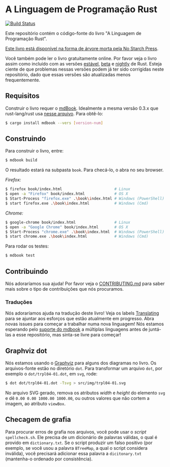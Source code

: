 # A Linguagem de Programação Rust

<!-- [![Build Status](https://travis-ci.com/rust-lang/book.svg?branch=master)](https://travis-ci.com/rust-lang/book)

This repository contains the source of "The Rust Programming Language" book. -->

[![Build Status](https://travis-ci.com/rust-lang/book.svg?branch=master)](https://travis-ci.com/rust-lang/book)

Este repositório contém o código-fonte do livro "A Linguagem de Programação Rust".

<!-- [The book is available in dead-tree form from No Starch Press][nostarch]

[nostarch]: https://nostarch.com/rust

You can also read the book for free online. Please see the book as shipped with
the latest [stable], [beta], or [nightly] Rust releases. Be aware that issues
in those versions may have been fixed in this repository already, as those
releases are updated less frequently.

[stable]: https://doc.rust-lang.org/stable/book/
[beta]: https://doc.rust-lang.org/beta/book/
[nightly]: https://doc.rust-lang.org/nightly/book/ -->

[Este livro está disponível na forma de árvore morta pela No Starch Press][nostarch].

[nostarch]: https://nostarch.com/rust

Você também pode ler o livro gratuitamente online. Por favor veja o livro assim como incluído com as versões [estável][stable], [beta] e [nightly] de Rust. Esteja ciente de que problemas nessas versões podem já ter sido corrigidas neste repositório, dado que essas versões são atualizadas menos frequentemente.

[stable]: https://doc.rust-lang.org/stable/book/
[beta]: https://doc.rust-lang.org/beta/book/
[nightly]: https://doc.rust-lang.org/nightly/book/

<!-- ## Requirements

Building the book requires [mdBook], ideally the same 0.3.x version that
rust-lang/rust uses in [this file][rust-mdbook]. To get it:

[mdbook]: https://github.com/rust-lang-nursery/mdBook
[rust-mdbook]: https://github.com/rust-lang/rust/blob/master/src/tools/rustbook/Cargo.toml

```bash
$ cargo install mdbook --vers [version-num]
``` -->

## Requisitos

Construir o livro requer o [mdBook]. Idealmente a mesma versão 0.3.x que rust-lang/rust usa [nesse arquivo][rust-mdbook]. Para obtê-lo:

[mdbook]: https://github.com/rust-lang-nursery/mdBook
[rust-mdbook]: https://github.com/rust-lang/rust/blob/master/src/tools/rustbook/Cargo.toml

```bash
$ cargo install mdbook --vers [version-num]
```

<!-- ## Building

To build the book, type:

```bash
$ mdbook build
```

The output will be in the `book` subdirectory. To check it out, open it in
your web browser.

_Firefox:_

```bash
$ firefox book/index.html                       # Linux
$ open -a "Firefox" book/index.html             # OS X
$ Start-Process "firefox.exe" .\book\index.html # Windows (PowerShell)
$ start firefox.exe .\book\index.html           # Windows (Cmd)
```

_Chrome:_

```bash
$ google-chrome book/index.html                 # Linux
$ open -a "Google Chrome" book/index.html       # OS X
$ Start-Process "chrome.exe" .\book\index.html  # Windows (PowerShell)
$ start chrome.exe .\book\index.html            # Windows (Cmd)
```

To run the tests:

```bash
$ mdbook test
``` -->

## Construindo

Para construir o livro, entre:

```bash
$ mdbook build
```

O resultado estará na subpasta `book`. Para checá-lo, o abra no seu browser.

_Firefox:_

```bash
$ firefox book/index.html                       # Linux
$ open -a "Firefox" book/index.html             # OS X
$ Start-Process "firefox.exe" .\book\index.html # Windows (PowerShell)
$ start firefox.exe .\book\index.html           # Windows (Cmd)
```

_Chrome:_

```bash
$ google-chrome book/index.html                 # Linux
$ open -a "Google Chrome" book/index.html       # OS X
$ Start-Process "chrome.exe" .\book\index.html  # Windows (PowerShell)
$ start chrome.exe .\book\index.html            # Windows (Cmd)
```

Para rodar os testes:

```bash
$ mdbook test
```

<!-- ## Contributing

We'd love your help! Please see [CONTRIBUTING.md][contrib] to learn about the
kinds of contributions we're looking for.

[contrib]: https://github.com/rust-lang/book/blob/master/CONTRIBUTING.md -->

## Contribuindo

Nós adoraríamos sua ajuda! Por favor veja o [CONTRIBUTING.md][contrib] para saber mais sobre o tipo de contribuições que nós procuramos.

[contrib]: https://github.com/rust-lang/book/blob/master/CONTRIBUTING.md

<!-- ### Translations

We'd love help translating the book! See the [Translations] label to join in
efforts that are currently in progress. Open a new issue to start working on
a new language! We're waiting on [mdbook support] for multiple languages
before we merge any in, but feel free to start!

[translations]: https://github.com/rust-lang/book/issues?q=is%3Aopen+is%3Aissue+label%3ATranslations
[mdbook support]: https://github.com/rust-lang-nursery/mdBook/issues/5 -->

### Traduções

Nós adoraríamos ajuda na tradução deste livro! Veja os labels [Translating][translations] para se ajuntar aos esforços que estão atualmente em progresso. Abra novas issues para começar a trabalhar numa nova linguagem! Nós estamos esperando pelo [suporte do mdbook][mdbook support] a múltiplas linguagens antes de juntá-las a esse repositório, mas sinta-se livre para começar!

[translations]: https://github.com/rust-lang/book/issues?q=is%3Aopen+is%3Aissue+label%3ATranslations
[mdbook support]: https://github.com/rust-lang-nursery/mdBook/issues/5

<!-- ## Graphviz dot

We're using [Graphviz](http://graphviz.org/) for some of the diagrams in the
book. The source for those files live in the `dot` directory. To turn a `dot`
file, for example, `dot/trpl04-01.dot` into an `svg`, run:

```bash
$ dot dot/trpl04-01.dot -Tsvg > src/img/trpl04-01.svg
```

In the generated SVG, remove the width and the height attributes from the `svg`
element and set the `viewBox` attribute to `0.00 0.00 1000.00 1000.00` or other
values that don't cut off the image. -->

## Graphviz dot

Nós estamos usando o [Graphviz](http://graphviz.org/) para alguns dos diagramas no livro. Os arquivos-fonte estão no diretório `dot`. Para transformar um arquivo `dot`, por exemplo o `dot/trpl04-01.dot`, em `svg`, rode:

```bash
$ dot dot/trpl04-01.dot -Tsvg > src/img/trpl04-01.svg
```

No arquivo SVG gerado, remova os atributos _width_ e _height_ do elemento `svg` e dê `0.00 0.00 1000.00 1000.00`, ou outros valores que não cortem a imagem, ao atributo `viewBox`.

<!-- ## Spellchecking

To scan source files for spelling errors, you can use the `spellcheck.sh`
script. It needs a dictionary of valid words, which is provided in
`dictionary.txt`. If the script produces a false positive (say, you used word
`BTreeMap` which the script considers invalid), you need to add this word to
`dictionary.txt` (keep the sorted order for consistency). -->

## Checagem de grafia

Para procurar erros de grafia nos arquivos, você pode usar o _script_ `spellcheck.sh`. Ele precisa de um dicionário de palavras válidas, o qual é provido em `dictionary.txt`. Se o script produzir um falso positivo (por exemplo, se você usou a palavra `BTreeMap`, a qual o script considera inválida), você precisará adicionar essa palavra a `dicitonary.txt` (mantenha-o ordenado por consistência).
